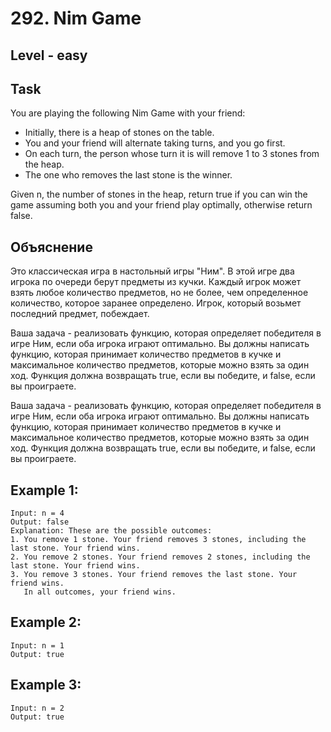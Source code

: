 # 292. Nim Game


## Level - easy


## Task
You are playing the following Nim Game with your friend:
- Initially, there is a heap of stones on the table.
- You and your friend will alternate taking turns, and you go first.
- On each turn, the person whose turn it is will remove 1 to 3 stones from the heap.
- The one who removes the last stone is the winner.

Given n, the number of stones in the heap, return true if you can win the game assuming both you and your friend play optimally, 
otherwise return false.

## Объяснение
Это классическая игра в настольный игры "Ним". 
В этой игре два игрока по очереди берут предметы из кучки. 
Каждый игрок может взять любое количество предметов, но не более, чем определенное количество, которое заранее определено. 
Игрок, который возьмет последний предмет, побеждает.

Ваша задача - реализовать функцию, которая определяет победителя в игре Ним, если оба игрока играют оптимально. 
Вы должны написать функцию, которая принимает количество предметов в кучке и максимальное количество предметов, которые можно взять за один ход. 
Функция должна возвращать true, если вы победите, и false, если вы проиграете.

Ваша задача - реализовать функцию, которая определяет победителя в игре Ним, если оба игрока играют оптимально. 
Вы должны написать функцию, которая принимает количество предметов в кучке и максимальное количество предметов, 
которые можно взять за один ход. Функция должна возвращать true, если вы победите, и false, если вы проиграете.


## Example 1:
````
Input: n = 4
Output: false
Explanation: These are the possible outcomes:
1. You remove 1 stone. Your friend removes 3 stones, including the last stone. Your friend wins.
2. You remove 2 stones. Your friend removes 2 stones, including the last stone. Your friend wins.
3. You remove 3 stones. Your friend removes the last stone. Your friend wins.
   In all outcomes, your friend wins.
````

## Example 2:
````
Input: n = 1
Output: true
````

## Example 3:
````
Input: n = 2
Output: true
````